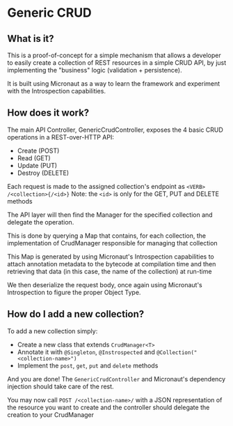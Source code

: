 # Generic CRUD

## What is it?

This is a proof-of-concept for a simple mechanism that allows a developer to easily create a collection of REST resources
in a simple CRUD API, by just implementing the "business" logic (validation + persistence).

It is built using Micronaut as a way to learn the framework and experiment with the Introspection capabilities.

## How does it work?

The main API Controller, GenericCrudController, exposes the 4 basic CRUD operations in a REST-over-HTTP API:

- Create (POST)
- Read (GET)
- Update (PUT)
- Destroy (DELETE)

Each request is made to the assigned collection's endpoint as ```<VERB> /<collection>{/<id>}```
Note: the ```<id>``` is only for the GET, PUT and DELETE methods

The API layer will then find the Manager for the specified collection and delegate the operation.

This is done by querying a Map that contains, for each collection, the implementation of CrudManager responsible for managing that collection

This Map is generated by using Micronaut's Introspection capabilities to attach annotation metadata to the bytecode at compilation time and then
retrieving that data (in this case, the name of the collection) at run-time

We then deserialize the request body, once again using Micronaut's Introspection to figure the proper Object Type.

## How do I add a new collection?

To add a new collection simply:
- Create a new class that extends ```CrudManager<T>```
- Annotate it with ```@Singleton```, ```@Instrospected``` and ```@Collection("<collection-name>")```
- Implement the ```post```, ```get```, ```put``` and ```delete``` methods

And you are done! The ```GenericCrudController``` and Micronaut's dependency injection should take care of the rest.

You may now call ```POST /<collection-name>/``` with a JSON representation of the resource you want to create
and the controller should delegate the creation to your CrudManager
